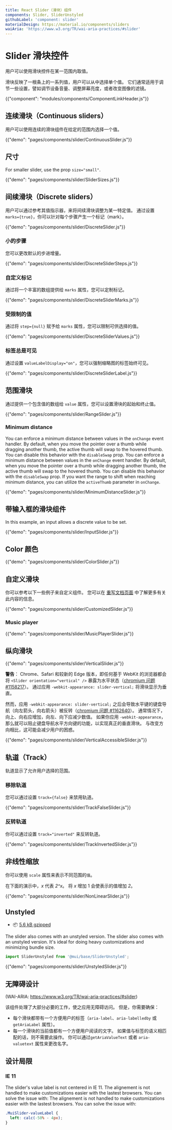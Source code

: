 ```yaml
---
title: React Slider（滑块）组件
components: Slider, SliderUnstyled
githubLabel: 'component: slider'
materialDesign: https://material.io/components/sliders
waiAria: 'https://www.w3.org/TR/wai-aria-practices/#slider'
---
```


# Slider 滑块控件

<p class="description">用户可以使用滑块控件在某一范围内取值。</p>

滑块反映了一根条上的一系列值，用户可以从中选择单个值。 它们通常适用于调节一些设置，譬如调节设备音量、调整屏幕亮度，或者改变图像的滤镜。

{{"component": "modules/components/ComponentLinkHeader.js"}}

## 连续滑块（Continuous sliders）

用户可以使用连续的滑块组件在给定的范围内选择一个值。

{{"demo": "pages/components/slider/ContinuousSlider.js"}}

## 尺寸

For smaller slider, use the prop `size="small"`.

{{"demo": "pages/components/slider/SliderSizes.js"}}

## 间续滑块（Discrete sliders）

用户可以通过参考其值指示器，来将间续滑块调整为某一特定值。 通过设置 `marks={true}`，你可以针对每个步骤产生一个标记（mark）。

{{"demo": "pages/components/slider/DiscreteSlider.js"}}

### 小的步骤

您可以更改默认的步进增量。

{{"demo": "pages/components/slider/DiscreteSliderSteps.js"}}

### 自定义标记

通过将一个丰富的数组提供给 `marks` 属性，您可以定制标记。

{{"demo": "pages/components/slider/DiscreteSliderMarks.js"}}

### 受限制的值

通过将 `step={null}` 赋予给 `marks` 属性，您可以限制可供选择的值。

{{"demo": "pages/components/slider/DiscreteSliderValues.js"}}

### 标签总是可见

通过设置 `valueLabelDisplay="on"`，您可以强制缩略图的标签始终可见。

{{"demo": "pages/components/slider/DiscreteSliderLabel.js"}}

## 范围滑块

通过提供一个包含值的数组给 `value` 属性，您可以设置滑块的起始和终止值。

{{"demo": "pages/components/slider/RangeSlider.js"}}

### Minimum distance

You can enforce a minimum distance between values in the `onChange` event handler. By default, when you move the pointer over a thumb while dragging another thumb, the active thumb will swap to the hovered thumb. You can disable this behavior with the `disableSwap` prop. You can enforce a minimum distance between values in the `onChange` event handler. By default, when you move the pointer over a thumb while dragging another thumb, the active thumb will swap to the hovered thumb. You can disable this behavior with the `disableSwap` prop. If you want the range to shift when reaching minimum distance, you can utilize the `activeThumb` parameter in `onChange`.

{{"demo": "pages/components/slider/MinimumDistanceSlider.js"}}

## 带输入框的滑块组件

In this example, an input allows a discrete value to be set.

{{"demo": "pages/components/slider/InputSlider.js"}}

## Color 颜色

{{"demo": "pages/components/slider/ColorSlider.js"}}

## 自定义滑块

你可以参考以下一些例子来自定义组件。 您可以在 [重写文档页面](/customization/how-to-customize/) 中了解更多有关此内容的信息。

{{"demo": "pages/components/slider/CustomizedSlider.js"}}

### Music player

{{"demo": "pages/components/slider/MusicPlayerSlider.js"}}

## 纵向滑块

{{"demo": "pages/components/slider/VerticalSlider.js"}}

**警告**： Chrome、Safari 和较新的 Edge 版本，即任何基于 WebKit 的浏览器都会将 `<Slider orientation="vertical" />` 暴露为水平状态（[chromium 问题 #1158217](https://bugs.chromium.org/p/chromium/issues/detail?id=1158217)）。 通过应用 `-webkit-appearance: slider-vertical;` 将滑块显示为垂直。

然而，应用  `-webkit-appearance: slider-vertical;` 之后会导致水平键的键盘导航（<kbd class="key">向左箭头</kbd>，<kbd class="key">向右箭头</kbd>）被反转（[chromium 问题 #1162640](https://bugs.chromium.org/p/chromium/issues/detail?id=1162640)）。 通常情况下，向上、向右应增加，向左、向下应减少数值。 如果你应用 `-webkit-appearance`，那么就可以阻止键盘导航水平方向键的功能，以实现真正的垂直滑块。 与改变方向相比，这可能会减少用户的困惑。

{{"demo": "pages/components/slider/VerticalAccessibleSlider.js"}}

## 轨道（Track）

轨道显示了允许用户选择的范围。

### 移除轨道

您可以通过设置 `track={false}` 来禁用轨道。

{{"demo": "pages/components/slider/TrackFalseSlider.js"}}

### 反转轨道

你可以通过设置 `track="inverted"` 来反转轨道。

{{"demo": "pages/components/slider/TrackInvertedSlider.js"}}

## 非线性缩放

你可以使用 `scale` 属性来表示不同范围的`值`。

在下面的演示中，_x_ 代表 _2^x_。 将 _x_ 增加 1 会使表示的值增加 _2_。

{{"demo": "pages/components/slider/NonLinearSlider.js"}}

## Unstyled

<!-- #default-branch-switch -->

- 📦 [5.6 kB gzipped](https://bundlephobia.com/package/@mui/base@latest)

The slider also comes with an unstyled version. The slider also comes with an unstyled version. It's ideal for doing heavy customizations and minimizing bundle size.

```js
import SliderUnstyled from '@mui/base/SliderUnstyled';
```

{{"demo": "pages/components/slider/UnstyledSlider.js"}}

## 无障碍设计

(WAI-ARIA: https://www.w3.org/TR/wai-aria-practices/#slider)

该组件处理了大部分必要的工作，使之应用无障碍访问。 但是，你需要确保：

- 每个滑块都带有一个方便用户的标签（`aria-label`、`aria-labelledby` 或 `getAriaLabel` 属性）。
- 每一个滑块的当前值都有一个方便用户阅读的文字。 如果值与标签的语义相匹配的话，则不需要此操作。 你可以通过`getAriaValueText` 或者 `aria-valuetext` 属性来更改名字。

## 设计局限

### IE 11

The slider's value label is not centered in IE 11. The alignement is not handled to make customizations easier with the lastest browsers. You can solve the issue with: The alignement is not handled to make customizations easier with the lastest browsers. You can solve the issue with:

```css
.MuiSlider-valueLabel {
  left: calc(-50% - 4px);
}
```
